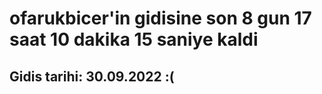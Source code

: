 # ofarukbicer'in gidisine son 8 gun 17 saat 10 dakika 15 saniye kaldi

## Gidis tarihi: 30.09.2022 :(
